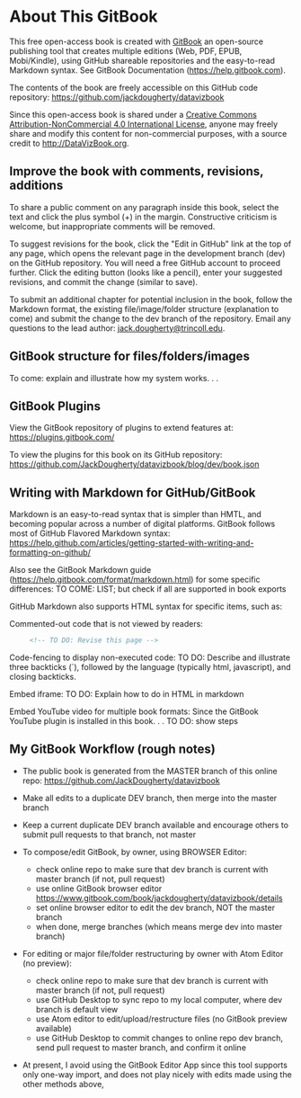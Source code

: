 # About This GitBook

This free open-access book is created with [GitBook](http://gitbook.com) an open-source publishing tool that creates multiple editions (Web, PDF, EPUB, Mobi/Kindle), using GitHub shareable repositories and the easy-to-read Markdown syntax. See GitBook Documentation (https://help.gitbook.com).

The contents of the book are freely accessible on this GitHub code repository: https://github.com/jackdougherty/datavizbook

Since this open-access book is shared under a [Creative Commons Attribution-NonCommercial 4.0 International License](http://creativecommons.org/licenses/by-nc/4.0), anyone may freely share and modify this content for non-commercial purposes, with a source credit to http://DataVizBook.org.

## Improve the book with comments, revisions, additions
To share a public comment on any paragraph inside this book, select the text and click the plus symbol (+) in the margin. Constructive criticism is welcome, but inappropriate comments will be removed. <!-- TO DO: insert commenting GIF -->

To suggest revisions for the book, click the "Edit in GitHub" link at the top of any page, which opens the relevant page in the development branch (dev) on the GitHub repository. You will need a free GitHub account to proceed further. Click the editing button (looks like a pencil), enter your suggested revisions, and commit the change (similar to save). <!--TO DO: Test this with Veronica's account -->

To submit an additional chapter for potential inclusion in the book, follow the Markdown format, the existing file/image/folder structure (explanation to come) and submit the change to the dev branch of the repository. Email any questions to the lead author: jack.dougherty@trincoll.edu.

## GitBook structure for files/folders/images
To come: explain and illustrate how my system works. . .

## GitBook Plugins
View the GitBook repository of plugins to extend features at: https://plugins.gitbook.com/

To view the plugins for this book on its GitHub repository:  https://github.com/JackDougherty/datavizbook/blog/dev/book.json

## Writing with Markdown for GitHub/GitBook
Markdown is an easy-to-read syntax that is simpler than HMTL, and becoming popular across a number of digital platforms. GitBook follows most of GitHub Flavored Markdown syntax: https://help.github.com/articles/getting-started-with-writing-and-formatting-on-github/

Also see the GitBook Markdown guide (https://help.gitbook.com/format/markdown.html) for some specific differences: TO COME: LIST; but check if all are supported in book exports

GitHub Markdown also supports HTML syntax for specific items, such as:

Commented-out code that is not viewed by readers:
```html
     <!-- TO DO: Revise this page -->
```

Code-fencing to display non-executed code:
TO DO: Describe and illustrate three backticks (`), followed by the language (typically html, javascript), and closing backticks.

Embed iframe:
TO DO: Explain how to do in HTML in markdown

Embed YouTube video for multiple book formats:
Since the GitBook YouTube plugin is installed in this book. . . TO DO: show steps

## My GitBook Workflow (rough notes)

- The public book is generated from the MASTER branch of this online repo: https://github.com/JackDougherty/datavizbook

- Make all edits to a duplicate DEV branch, then merge into the master branch
- Keep a current duplicate DEV branch available and encourage others to submit pull requests to that branch, not master

- To compose/edit GitBook, by owner, using BROWSER Editor:
  - check online repo to make sure that dev branch is current with master branch (if not, pull request)
  - use online GitBook browser editor https://www.gitbook.com/book/jackdougherty/datavizbook/details
  - set online browser editor to edit the dev branch, NOT the master branch
  - when done, merge branches (which means merge dev into master branch)

- For editing or major file/folder restructuring by owner with Atom Editor (no preview):
  - check online repo to make sure that dev branch is current with master branch (if not, pull request)
  - use GitHub Desktop to sync repo to my local computer, where dev branch is default view
  - use Atom editor to edit/upload/restructure files (no GitBook preview available)
  - use GitHub Desktop to commit changes to online repo dev branch, send pull request to master branch, and confirm it online

- At present, I avoid using the GitBook Editor App since this tool supports only one-way import, and does not play nicely with edits made using the other methods above,  